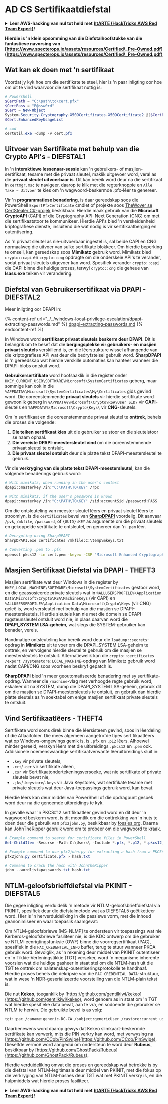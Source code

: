 # AD CS Sertifikaatdiefstal

<details>

<summary><strong>Leer AWS-hacking van nul tot held met</strong> <a href="https://training.hacktricks.xyz/courses/arte"><strong>htARTE (HackTricks AWS Red Team Expert)</strong></a><strong>!</strong></summary>

Ander maniere om HackTricks te ondersteun:

* As jy wil sien dat jou **maatskappy geadverteer word in HackTricks** of **HackTricks aflaai in PDF-formaat**, kyk na die [**SUBSCRIPTION PLANS**](https://github.com/sponsors/carlospolop)!
* Kry die [**amptelike PEASS & HackTricks swag**](https://peass.creator-spring.com)
* Ontdek [**The PEASS Family**](https://opensea.io/collection/the-peass-family), ons versameling eksklusiewe [**NFTs**](https://opensea.io/collection/the-peass-family)
* **Sluit aan by die** 💬 [**Discord-groep**](https://discord.gg/hRep4RUj7f) of die [**telegram-groep**](https://t.me/peass) of **volg** ons op **Twitter** 🐦 [**@carlospolopm**](https://twitter.com/hacktricks_live)**.**
* **Deel jou hacktruuks deur PR's in te dien by die** [**HackTricks**](https://github.com/carlospolop/hacktricks) en [**HackTricks Cloud**](https://github.com/carlospolop/hacktricks-cloud) GitHub-opslagplekke.

</details>

**Hierdie is 'n klein opsomming van die Diefstalhoofstukke van die fantastiese navorsing van [https://www.specterops.io/assets/resources/Certified\_Pre-Owned.pdf](https://www.specterops.io/assets/resources/Certified\_Pre-Owned.pdf)**


## Wat kan ek doen met 'n sertifikaat

Voordat jy kyk hoe om die sertifikate te steel, hier is 'n paar inligting oor hoe om uit te vind waarvoor die sertifikaat nuttig is:
```powershell
# Powershell
$CertPath = "C:\path\to\cert.pfx"
$CertPass = "P@ssw0rd"
$Cert = New-Object
System.Security.Cryptography.X509Certificates.X509Certificate2 @($CertPath, $CertPass)
$Cert.EnhancedKeyUsageList

# cmd
certutil.exe -dump -v cert.pfx
```
## Uitvoer van Sertifikate met behulp van die Crypto API's - DIEFSTAL1

In 'n **interaktiewe lessenaar-sessie** kan 'n gebruikers- of masjien-sertifikaat, tesame met die privaat sleutel, maklik uitgevoer word, veral as die **privaat sleutel uitvoerbaar is**. Dit kan bereik word deur na die sertifikaat in `certmgr.msc` te navigeer, daarop te klik met die regterknoppie en `Alle Take → Uitvoer` te kies om 'n wagwoord-beskermde .pfx-lêer te genereer.

Vir 'n **programmatiese benadering**, is daar gereedskap soos die PowerShell `ExportPfxCertificate` cmdlet of projekte soos [TheWover se CertStealer C#-projek](https://github.com/TheWover/CertStealer) beskikbaar. Hierdie maak gebruik van die **Microsoft CryptoAPI** (CAPI) of die Cryptography API: Next Generation (CNG) om met die sertifikaatstoor te kommunikeer. Hierdie API's bied 'n verskeidenheid kriptografiese dienste, insluitend dié wat nodig is vir sertifikaatberging en outentisering.

As 'n privaat sleutel as nie-uitvoerbaar ingestel is, sal beide CAPI en CNG normaalweg die uitvoer van sulke sertifikate blokkeer. Om hierdie beperking te omseil, kan gereedskap soos **Mimikatz** gebruik word. Mimikatz bied `crypto::capi` en `crypto::cng` opdragte om die onderskeie API's te verander, sodat privaat sleutels uitgevoer kan word. Spesifiek verander `crypto::capi` die CAPI binne die huidige proses, terwyl `crypto::cng` die geheue van **lsass.exe** teiken vir verandering.

## Diefstal van Gebruikersertifikaat via DPAPI - DIEFSTAL2

Meer inligting oor DPAPI in:

{% content-ref url="../../windows-local-privilege-escalation/dpapi-extracting-passwords.md" %}
[dpapi-extracting-passwords.md](../../windows-local-privilege-escalation/dpapi-extracting-passwords.md)
{% endcontent-ref %}

In Windows word **sertifikaat privaat sleutels beskerm deur DPAPI**. Dit is belangrik om te besef dat die **bergingsplekke vir gebruikers- en masjien privaat sleutels** verskillend is, en die lêerstrukture wissel afhangende van die kriptografiese API wat deur die bedryfstelsel gebruik word. **SharpDPAPI** is 'n gereedskap wat hierdie verskille outomaties kan hanteer wanneer die DPAPI-blobs ontsluit word.

**Gebruikersertifikate** word hoofsaaklik in die register onder `HKEY_CURRENT_USER\SOFTWARE\Microsoft\SystemCertificates` geberg, maar sommige kan ook in die `%APPDATA%\Microsoft\SystemCertificates\My\Certificates` gids gevind word. Die ooreenstemmende **privaat sleutels** vir hierdie sertifikate word gewoonlik geberg in `%APPDATA%\Microsoft\Crypto\RSA\User SID\` vir **CAPI**-sleutels en `%APPDATA%\Microsoft\Crypto\Keys\` vir **CNG**-sleutels.

Om 'n sertifikaat en die ooreenstemmende privaat sleutel te **onttrek**, behels die proses die volgende:

1. **Die teiken sertifikaat kies** uit die gebruiker se stoor en die sleutelstoor se naam ophaal.
2. **Die vereiste DPAPI-meestersleutel vind** om die ooreenstemmende privaat sleutel te ontsluit.
3. **Die privaat sleutel ontsluit** deur die platte tekst DPAPI-meestersleutel te gebruik.

Vir die **verkryging van die platte tekst DPAPI-meestersleutel**, kan die volgende benaderings gebruik word:
```bash
# With mimikatz, when running in the user's context
dpapi::masterkey /in:"C:\PATH\TO\KEY" /rpc

# With mimikatz, if the user's password is known
dpapi::masterkey /in:"C:\PATH\TO\KEY" /sid:accountSid /password:PASS
```
Om die ontsleuteling van meester sleutel lêers en privaat sleutel lêers te stroomlyn, is die `certificates` bevel van [**SharpDPAPI**](https://github.com/GhostPack/SharpDPAPI) voordelig. Dit aanvaar `/pvk`, `/mkfile`, `/password`, of `{GUID}:KEY` as argumente om die privaat sleutels en gekoppelde sertifikate te ontsleutel, en genereer dan 'n `.pem` lêer.
```bash
# Decrypting using SharpDPAPI
SharpDPAPI.exe certificates /mkfile:C:\temp\mkeys.txt

# Converting .pem to .pfx
openssl pkcs12 -in cert.pem -keyex -CSP "Microsoft Enhanced Cryptographic Provider v1.0" -export -out cert.pfx
```
## Masjien Sertifikaat Diefstal via DPAPI - THEFT3

Masjien sertifikate wat deur Windows in die register by `HKEY_LOCAL_MACHINE\SOFTWARE\Microsoft\SystemCertificates` gestoor word, en die geassosieerde private sleutels wat in `%ALLUSERSPROFILE%\Application Data\Microsoft\Crypto\RSA\MachineKeys` (vir CAPI) en `%ALLUSERSPROFILE%\Application Data\Microsoft\Crypto\Keys` (vir CNG) geleë is, word versleutel met behulp van die masjien se DPAPI-meestersleutels. Hierdie sleutels kan nie met die domein se DPAPI-rugsteunsleutel ontsluit word nie; in plaas daarvan word die **DPAPI_SYSTEM LSA-geheim**, wat slegs die SYSTEM-gebruiker kan benader, vereis.

Handmatige ontsleuteling kan bereik word deur die `lsadump::secrets`-opdrag in **Mimikatz** uit te voer om die DPAPI_SYSTEM LSA-geheim te onttrek, en vervolgens hierdie sleutel te gebruik om die masjien se meestersleutels te ontsluit. Alternatiewelik kan die `crypto::certificates /export /systemstore:LOCAL_MACHINE`-opdrag van Mimikatz gebruik word nadat CAPI/CNG soos voorheen beskryf gepatch is.

**SharpDPAPI** bied 'n meer geoutomatiseerde benadering met sy sertifikate-opdrag. Wanneer die `/machine`-vlag met verhoogde regte gebruik word, eskaleer dit na SYSTEM, dump die DPAPI_SYSTEM LSA-geheim, gebruik dit om die masjien se DPAPI-meestersleutels te ontsluit, en gebruik dan hierdie platte sleutels as 'n soektabel om enige masjien sertifikaat private sleutels te ontsluit.


## Vind Sertifikaatlêers - THEFT4

Sertifikate word soms direk binne die lêersisteem gevind, soos in lêerdeling of die Aflaaifolder. Die mees algemeen aangetrofde tipes sertifikaatlêers wat op Windows-omgewings gemik is, is `.pfx` en `.p12` lêers. Alhoewel minder gereeld, verskyn lêers met die uitbreidings `.pkcs12` en `.pem` ook. Addisionele noemenswaardige sertifikaatverwante lêeruitbreidings sluit in:
- `.key` vir private sleutels,
- `.crt`/`.cer` vir sertifikate alleen,
- `.csr` vir Sertifikaatondertekeningsversoeke, wat nie sertifikate of private sleutels bevat nie,
- `.jks`/`.keystore`/`.keys` vir Java Keystores, wat sertifikate tesame met private sleutels wat deur Java-toepassings gebruik word, kan bevat.

Hierdie lêers kan deur middel van PowerShell of die opdragpunt gesoek word deur na die genoemde uitbreidings te kyk.

In gevalle waar 'n PKCS#12 sertifikaatleer gevind word en dit deur 'n wagwoord beskerm word, is dit moontlik om die onttrekking van 'n huts te doen deur die gebruik van `pfx2john.py`, beskikbaar by [fossies.org](https://fossies.org/dox/john-1.9.0-jumbo-1/pfx2john_8py_source.html). Daarna kan JohnTheRipper gebruik word om te probeer om die wagwoord te kraak.
```powershell
# Example command to search for certificate files in PowerShell
Get-ChildItem -Recurse -Path C:\Users\ -Include *.pfx, *.p12, *.pkcs12, *.pem, *.key, *.crt, *.cer, *.csr, *.jks, *.keystore, *.keys

# Example command to use pfx2john.py for extracting a hash from a PKCS#12 file
pfx2john.py certificate.pfx > hash.txt

# Command to crack the hash with JohnTheRipper
john --wordlist=passwords.txt hash.txt
```
## NTLM-geloofsbrieffdiefstal via PKINIT - DIEFSTAL5

Die gegee inligting verduidelik 'n metode vir NTLM-geloofsbrieffdiefstal via PKINIT, spesifiek deur die diefstalmetode wat as DIEFSTAL5 geëtiketteer word. Hier is 'n herverduideliking in die passiewe vorm, met die inhoud geanonimiseer en waar toepaslik saamgevat:

Om NTLM-geloofsbriewe [MS-NLMP] te ondersteun vir toepassings wat nie Kerberos-geloofsbriewe fasiliteer nie, is die KDC ontwerp om die gebruiker se NTLM-eenrigtingsfunksie (OWF) binne die voorregsertifikaat (PAC), spesifiek in die `PAC_CREDENTIAL_INFO` buffer, terug te stuur wanneer PKCA gebruik word. Gevolglik, as 'n rekening deur middel van PKINIT outentiseer en 'n Tikkie-Verleningstikkie (TGT) verseker, word 'n meganisme inherente voorsien wat die huidige gasheer in staat stel om die NTLM-hash uit die TGT te onttrek om nalatenskap-outentiseringsprotokolle te handhaaf. Hierdie proses behels die dekripsie van die `PAC_CREDENTIAL_DATA`-struktuur, wat in wese 'n NDR-geserializeerde voorstelling van die NTLM-plain tekst is.

Die nut **Kekeo**, toeganklik by [https://github.com/gentilkiwi/kekeo](https://github.com/gentilkiwi/kekeo), word genoem as in staat om 'n TGT wat hierdie spesifieke data bevat, aan te vra, en sodoende die gebruiker se NTLM te herwin. Die gebruikte bevel is as volg:
```bash
tgt::pac /caname:generic-DC-CA /subject:genericUser /castore:current_user /domain:domain.local
```
Daarbenewens word daarop gewys dat Kekeo slimkaart-beskermde sertifikate kan verwerk, mits die PIN verkry kan word, met verwysing na [https://github.com/CCob/PinSwipe](https://github.com/CCob/PinSwipe). Dieselfde vermoë word aangedui om ondersteun te word deur **Rubeus**, beskikbaar by [https://github.com/GhostPack/Rubeus](https://github.com/GhostPack/Rubeus).

Hierdie verduideliking omvat die proses en gereedskap wat betrokke is by die diefstal van NTLM-legitimasie deur middel van PKINIT, met die fokus op die verkryging van NTLM-hashes deur TGT wat met PKINIT verkry is, en die hulpmiddels wat hierdie proses fasiliteer.

<details>

<summary><strong>Leer AWS-hacking van nul tot held met</strong> <a href="https://training.hacktricks.xyz/courses/arte"><strong>htARTE (HackTricks AWS Red Team Expert)</strong></a><strong>!</strong></summary>

Ander maniere om HackTricks te ondersteun:

* As jy wil sien dat jou **maatskappy geadverteer word in HackTricks** of **HackTricks aflaai in PDF-formaat**, kyk na die [**SUBSCRIPTION PLANS**](https://github.com/sponsors/carlospolop)!
* Kry die [**amptelike PEASS & HackTricks-uitrusting**](https://peass.creator-spring.com)
* Ontdek [**The PEASS Family**](https://opensea.io/collection/the-peass-family), ons versameling eksklusiewe [**NFTs**](https://opensea.io/collection/the-peass-family)
* **Sluit aan by die** 💬 [**Discord-groep**](https://discord.gg/hRep4RUj7f) of die [**telegram-groep**](https://t.me/peass) of **volg** ons op **Twitter** 🐦 [**@carlospolopm**](https://twitter.com/hacktricks_live)**.**
* **Deel jou hacktruuks deur PR's in te dien by die** [**HackTricks**](https://github.com/carlospolop/hacktricks) en [**HackTricks Cloud**](https://github.com/carlospolop/hacktricks-cloud) github-opslagplekke.

</details>
